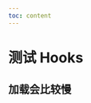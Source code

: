 ```yaml
---
toc: content
---
```


# 测试 Hooks

## 加载会比较慢

<!-- <code src="./memo/demos/demo1.tsx" title="memo钩子函数测试-父组件重渲"></code>
<code src="./memo/demos/demo2.tsx" title="memo钩子函数测试"></code>
<code src="./memo/demos/demo3.tsx" title="memo钩子函数测试（优化）"></code>
<code src="./memo/demos/demo4.tsx" title="memo钩子函数测试2"></code>
<code src="./memo/demos/demo5.tsx" title="memo钩子函数测试2（优化）"></code> -->

<code src="./memo/demos/useState.tsx" title="useState demo"></code>
